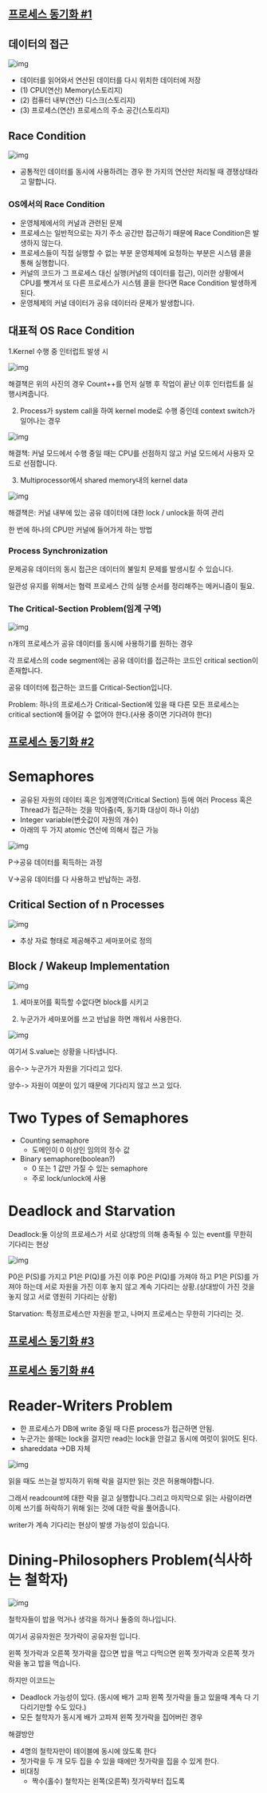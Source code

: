 ## [프로세스 동기화 #1](https://core.ewha.ac.kr/publicview/C0101020140401134252676046?vmode=f)
## 데이터의 접근



![img](https://blog.kakaocdn.net/dn/csmAxG/btreLJ5b8zi/FL5cctVMPRRAFKpcCRAje0/img.png)



- 데이터를 읽어와서 연산된 데이터를 다시 위치한 데이터에 저장
- (1) CPU(연산) Memory(스토리지)
- (2) 컴퓨터 내부(연산) 디스크(스토리지)
- (3) 프로세스(연산) 프로세스의 주소 공간(스토리지)

## Race Condition



![img](https://blog.kakaocdn.net/dn/CQeKl/btreKkSzgyx/JRQr5oV0YErD4suaURCfPK/img.png)



- 공통적인 데이터를 동시에 사용하려는 경우 한 가지의 연산만 처리될 때 경쟁상태라고 말합니다.

### OS에서의 Race Condition

- 운영체제에서의 커널과 관련된 문제
- 프로세스는 일반적으로는 자기 주소 공간만 접근하기 때문에 Race Condition은 발생하지 않는다.
- 프로세스들이 직접 실행할 수 없는 부분 운영체제에 요청하는 부분은 시스템 콜을 통해 실행합니다.
- 커널의 코드가 그 프로세스 대신 실행(커널의 데이터를 접근), 이러한 상황에서 CPU를 뺏겨서 또 다른 프로세스가 시스템 콜을 한다면 Race Condition 발생하게 된다.
- 운영체제의 커널 데이터가 공유 데이터라 문제가 발생합니다.

## 대표적 OS Race Condition

1.Kernel 수행 중 인터럽트 발생 시



![img](https://blog.kakaocdn.net/dn/me7vu/btreRTFGw5c/6enbDi8IZ2pCGVQCTOGDrK/img.png)



해결책은 위의 사진의 경우 Count++를 먼저 실행 후 작업이 끝난 이후 인터럽트를 실행시켜줍니다.

2. Process가 system call을 하여 kernel mode로 수행 중인데 context switch가 일어나는 경우



![img](https://blog.kakaocdn.net/dn/oz2XL/btreLgB8Vq2/pk0op6q2ExXrP5YhlUA1fK/img.png)



해결책: 커널 모드에서 수행 중일 때는 CPU를 선점하지 않고 커널 모드에서 사용자 모드로 선점합니다.

3. Multiprocessor에서 shared memory내의 kernel data



![img](https://blog.kakaocdn.net/dn/H21rD/btreOtHvWri/vdmyuffC3eVquu1B3c3ej0/img.png)



해결책은: 커널 내부에 있는 공유 데이터에 대한 lock / unlock을 하여 관리

 한 번에 하나의 CPU만 커널에 들어가게 하는 방법

### Process Synchronization

문제공유 데이터의 동시 접근은 데이터의 불일치 문제를 발생시킬 수 있습니다.

일관성 유지를 위해서는 협력 프로세스 간의 실행 순서를 정리해주는 메커니즘이 필요.

### The Critical-Section Problem(임계 구역)



![img](https://blog.kakaocdn.net/dn/xZBBl/btreKlqsPp0/LnMGkA6Jl1GBw5KaFwLSpk/img.png)

n개의 프로세스가 공유 데이터를 동시에 사용하기를 원하는 경우

각 프로세스의  code segment에는 공유 데이터를 접근하는 코드인 critical section이 존재합니다.

공유 데이터에 접근하는 코드를 Critical-Section입니다.

Problem: 하나의 프로세스가 Critical-Section에 있을 때 다른 모든 프로세스는 critical section에 들어갈 수 없어야 한다.(사용 중이면 기다려야 한다)

## [프로세스 동기화 #2](https://core.ewha.ac.kr/publicview/C0101020140404151340260748?vmode=f)



# Semaphores


- 공유된 자원의 데이터 혹은 임계영역(Critical Section) 등에 여러 Process 혹은 Thread가 접근하는 것을 막아줌(즉, 동기화 대상이 하나 이상)
- Integer variable(변숫값이 자원의 개수)
- 아래의 두 가지 atomic 연산에 의해서 접근 가능



![img](https://blog.kakaocdn.net/dn/7X5Ta/btreOttYaqU/xaXJg4ufDwMRNFEgNKwvGK/img.png)



P->공유 데이터를 획득하는 과정

V->공유 데이터를 다 사용하고 반납하는 과정.

## Critical Section of n Processes



![img](https://blog.kakaocdn.net/dn/LWsmL/btreJRC65Yn/uHKKcQFjsODO192kXkjAl0/img.png)



- 추상 자료 형태로 제공해주고 세마포어로 정의

## Block / Wakeup Implementation



![img](https://blog.kakaocdn.net/dn/ld6zh/btreLLaQdj3/KAWNC6HSTWKVtbIdxZzp31/img.png)



1. 세마포어를 획득할 수없다면 block를 시키고

2. 누군가가 세마포어를 쓰고 반납을 하면 깨워서 사용한다.



![img](https://blog.kakaocdn.net/dn/bbfgO8/btreJQKZWng/hG8SZDtuVfmri9qoS9gx21/img.png)



여기서 S.value는 상황을 나타냅니다.

음수-> 누군가가 자원을 기다리고 있다.

양수-> 자원이 여분이 있기 때문에 기다리지 않고 쓰고 있다.

# Two Types of Semaphores

- Counting semaphore
  - 도메인이 0 이상인 임의의 정수 값
- Binary semaphore(boolean?)
  - 0 또는 1 값만 가질 수 있는 semaphore
  - 주로 lock/unlock에 사용

# Deadlock and Starvation

Deadlock:둘 이상의 프로세스가 서로 상대방의 의해 충족될 수 있는 event를 무한히 기다리는 현상



![img](https://blog.kakaocdn.net/dn/M9E4N/btreKKwM3Gk/ly6yearYmmDcOFHfc0NuqK/img.png)



P0은 P(S)를 가지고 P1은 P(Q)를 가진 이후 P0은 P(Q)를 가져야 하고 P1은 P(S)를 가져야 하는데 서로 자원을 가진 이후 놓지 않고 계속 기다리는 상황.(상대방이 가진 것을 놓지 않고 서로 영원히 기다리는 상황)

Starvation: 특정프로세스만 자원을 받고, 나머지 프로세스는 무한히 기다리는 것.

## [프로세스 동기화 #3](https://core.ewha.ac.kr/publicview/C0101020140408134626290222?vmode=f)

## [프로세스 동기화 #4](https://core.ewha.ac.kr/publicview/C0101020140411143154161543?vmode=f)

# Reader-Writers Problem

- 한 프로세스가 DB에 write 중일 때 다른 process가 접근하면 안됨.
- 누군가는 쓸때는 lock을 걸지만 read는 lock을 안걸고 동시에 여럿이 읽어도 된다.
- shareddata ->DB 자체

![img](https://blog.kakaocdn.net/dn/yKTmh/btrfuQiMd1v/VEsUIpC7W0b4UDAAJRj6lK/img.png)

읽을 때도 쓰는걸 방지하기 위해 락을 걸지만 읽는 것은 허용해야합니다.

그래서 readcount에 대한 락을 걸고 실행합니다.그리고 마지막으로 읽는 사람이라면 이제 쓰기를 허락하기 위해 읽는 것에 대한 락을 풀어줍니다.

writer가 계속 기다리는 현상이 발생 가능성이 있습니다.



# Dining-Philosophers Problem(식사하는 철학자)

![img](https://blog.kakaocdn.net/dn/xx1Hn/btrfxPcg8eL/PXY3aqrEcArNiGHxngm71K/img.png)

철학자들이 밥을 먹거나 생각을 하거나 둘중의 하나입니다.

여기서 공유자원은 젓가락이 공유자원 입니다.

왼쪽 젓가락과 오른쪽 젓가락을 잡으면 밥을 먹고 다먹으면 왼쪽 젓가락과 오른쪽 젓가락을 놓고 밥을 먹습니다.



하지만 이코드는 

- Deadlock 가능성이 있다. (동시에 배가 고파 왼쪽 젓가락을 들고 있을때 계속 다 기다리기만할 수도 있다.)
- 모든 철학자가 동시게 배가 고파져 왼쪽 젓가락을 집어버린 경우

해결방안

- 4명의 철학자만이 테이블에 동시에 앉도록 한다
- 젓가락을 두 개 모두 집을 수 있을 때에만 젓가락을 집을 수 있게 한다.
- 비대칭 
  - 짝수(홀수) 철학자는 왼쪽(오른쪽) 젓가락부터 집도록




